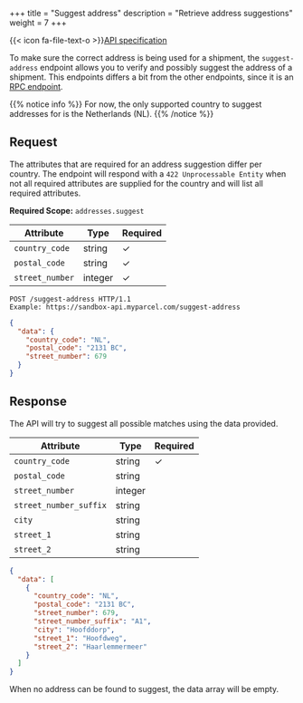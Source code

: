 +++
title = "Suggest address"
description = "Retrieve address suggestions"
weight = 7
+++

{{< icon fa-file-text-o >}}[API specification](https://docs.myparcel.com/api-specification#/RPC/post_suggest_address)

To make sure the correct address is being used for a shipment, the `suggest-address` endpoint allows you to verify and possibly suggest the address of a shipment. This endpoints differs a bit from the other endpoints, since it is an [RPC endpoint](/api/rpc-endpoints).

{{% notice info %}}
For now, the only supported country to suggest addresses for is the Netherlands (NL).
{{% /notice %}}

## Request

The attributes that are required for an address suggestion differ per country. The endpoint will respond with a `422 Unprocessable Entity` when not all required attributes are supplied for the country and will list all required attributes.

**Required Scope:** `addresses.suggest`

| Attribute              | Type    | Required |
|------------------------|---------|----------|
| `country_code`         | string  | ✓        |
| `postal_code`          | string  | ✓        |
| `street_number`        | integer | ✓        |

```http
POST /suggest-address HTTP/1.1
Example: https://sandbox-api.myparcel.com/suggest-address
```

```json
{
  "data": {
    "country_code": "NL",
    "postal_code": "2131 BC",
    "street_number": 679
  }
}
```

## Response

The API will try to suggest all possible matches using the data provided.

| Attribute              | Type    | Required |
|------------------------|---------|----------|
| `country_code`         | string  | ✓        |
| `postal_code`          | string  |          |
| `street_number`        | integer |          |
| `street_number_suffix` | string  |          |
| `city`                 | string  |          |
| `street_1`             | string  |          |
| `street_2`             | string  |          |

```json
{
  "data": [
    {
      "country_code": "NL",
      "postal_code": "2131 BC",
      "street_number": 679,
      "street_number_suffix": "A1",
      "city": "Hoofddorp",
      "street_1": "Hoofdweg",
      "street_2": "Haarlemmermeer"
    }
  ]
}
```

When no address can be found to suggest, the data array will be empty.
